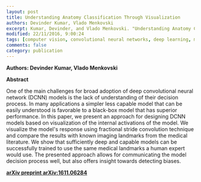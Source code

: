 ```yaml
---
layout: post
title: Understanding Anatomy Classification Through Visualization
authors: Devinder Kumar, Vlado Menkovski
excerpt: Kumar, Devinder, and Vlado Menkovski. "Understanding Anatomy Classification Through Visualization." arXiv preprint arXiv:1611.06284 (2016). 
modified: 22/11/2016, 9:00:24
tags: [computer vision, convolutional neural networks, deep learning, medical image analysis]
comments: false
category: publication
---
```


**Authors: Devinder Kumar, Vlado Menkovski**

**Abstract** 

One of the main challenges for broad adoption of deep convolutional neural network (DCNN) models is the lack of understanding of their decision process. In many applications a simpler less capable model that can be easily understood is favorable to a black-box model that has superior performance. In this paper, we present an approach for designing DCNN models based on visualization of the internal activations of the model. We visualize the model's response using fractional stride convolution technique and compare the results with known imaging landmarks from the medical literature. We show that sufficiently deep and capable models can be successfully trained to use the same medical landmarks a human expert would use. The presented approach allows for communicating the model decision process well, but also offers insight towards detecting biases.

**[arXiv preprint arXiv:1611.06284](https://arxiv.org/abs/1611.06284)**
